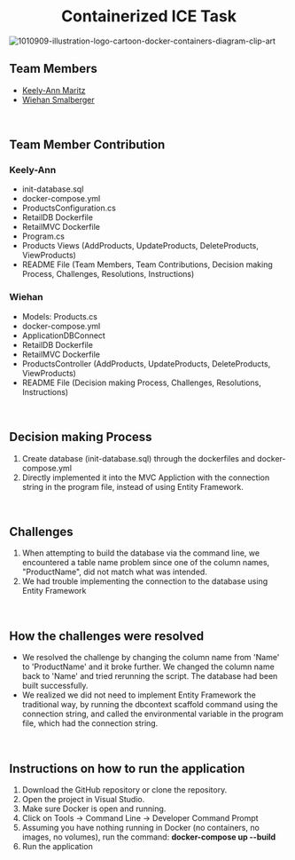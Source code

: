 <h1 align="center">Containerized ICE Task</h1>

![1010909-illustration-logo-cartoon-docker-containers-diagram-clip-art](https://github.com/user-attachments/assets/ec50c664-4dae-48ab-a54e-930f976d3016)


## Team Members 
* [Keely-Ann Maritz](https://github.com/Keely-Ann/)
* [Wiehan Smalberger](https://github.com/wiehan007)

<br>

## Team Member Contribution
### Keely-Ann
* init-database.sql
* docker-compose.yml
* ProductsConfiguration.cs
* RetailDB Dockerfile
* RetailMVC Dockerfile
* Program.cs
* Products Views (AddProducts, UpdateProducts, DeleteProducts, ViewProducts)
* README File (Team Members, Team Contributions, Decision making Process, Challenges, Resolutions, Instructions)
    

### Wiehan
* Models: Products.cs
* docker-compose.yml
* ApplicationDBConnect
* RetailDB Dockerfile
* RetailMVC Dockerfile
* ProductsController (AddProducts, UpdateProducts, DeleteProducts, ViewProducts)
* README File (Decision making Process, Challenges, Resolutions, Instructions)
  

<br>

## Decision making Process
1. Create database (init-database.sql) through the dockerfiles and docker-compose.yml
2. Directly implemented it into the MVC Appliction with the connection string in the program file, instead of using Entity Framework.

<br>

## Challenges
1. When attempting to build the database via the command line, we encountered a table name problem since one of the column names, "ProductName", did not match what was intended.
2. We had trouble implementing the connection to the database using Entity Framework 

<br>

## How the challenges were resolved
* We resolved the challenge by changing the column name from 'Name' to 'ProductName' and it broke further. We changed the column name back to 'Name' and tried rerunning the script. The database had been built successfully.
* We realized we did not need to implement Entity Framework the traditional way, by running the dbcontext scaffold command using the connection string, and called the environmental variable in the program file, which had the connection string.

<br>

## Instructions on how to run the application 
1. Download the GitHub repository or clone the repository.
2. Open the project in Visual Studio.
3. Make sure Docker is open and running. 
4. Click on Tools -> Command Line -> Developer Command Prompt <br>
5. Assuming you have nothing running in Docker (no containers, no images, no volumes)</b>, run the command: <b>docker-compose up --build</b>
7. Run the application 

<br>

